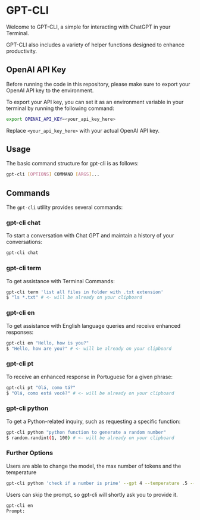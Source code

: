 # GPT-CLI
Welcome to GPT-CLI, a simple for interacting with ChatGPT in your Terminal. 

GPT-CLI also includes a variety of helper functions designed to enhance productivity.

## OpenAI API Key

Before running the code in this repository, please make sure to export your OpenAI API key to the environment.

To export your API key, you can set it as an environment variable in your terminal by running the following command:

```bash
export OPENAI_API_KEY=<your_api_key_here>
```

Replace `<your_api_key_here>` with your actual OpenAI API key.

## Usage

The basic command structure for gpt-cli is as follows:

```bash
gpt-cli [OPTIONS] COMMAND [ARGS]...
```

## Commands
The `gpt-cli` utility provides several commands:


### gpt-cli chat
To start a conversation with Chat GPT and maintain a history of your conversations:

```bash
gpt-cli chat
```

### gpt-cli term
To get assistance with Terminal Commands:

```bash
gpt-cli term 'list all files in folder with .txt extension'
$ "ls *.txt" # <- will be already on your clipboard
```

### gpt-cli en

To get assistance with English language queries and receive enhanced responses:

```bash
gpt-cli en "Hello, how is you?"
$ "Hello, how are you?" # <- will be already on your clipboard
```

### gpt-cli pt
To receive an enhanced response in Portuguese for a given phrase:

```bash
gpt-cli pt "Olá, como tá?"
$ "Olá, como está você?" # <- will be already on your clipboard
```

### gpt-cli python
To get a Python-related inquiry, such as requesting a specific function:

```bash
gpt-cli python "python function to generate a random number"
$ random.randint(1, 100) # <- will be already on your clipboard
```


### Further Options

Users are able to change the model, the max number of tokens and the temperature

```bash
gpt-cli python 'check if a number is prime' --gpt 4 --temperature .5 --max-tokens 100
```

Users can skip the prompt, so gpt-cli will shortly ask you to provide it.

```bash
gpt-cli en
Prompt:
```